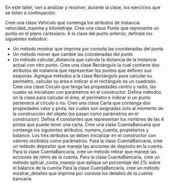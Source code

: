 En este taller, van a analizar y resolver, durante la clase, los ejercicios que se listan a continuación:

Cree una clase Vehículo que contenga los atributos de instancia velocidad_maxima y kilometraje.
Cree una clase Punto que represente un punto en el plano cartesiano.
A la clase del punto anterior, defínale los siguientes métodos:
- Un método mostrar que imprima por consola las coordenadas del punto
- Un método mover que cambie las coordenadas del punto
- Un método calcular_distancia que calcule la distancia de la instancia actual con otro punto.
Cree una clase Rectángulo la cual contiene dos atributos de instancia que representan los puntos que definen sus esquinas. Agregue métodos a la clase Rectángulo para calcular su perímetro, calcular su área e indicar si el rectángulo es un cuadrado.
Cree una clase Circulo que tenga las propiedades centro y radio, las cuales se inicializan con parámetros en el constructor. Defina métodos en la clase para calcular el área, el perímetro e indicar si un punto pertenece al círculo o no.
Cree una clase Carta que contenga dos propiedades valor y pinta, las cuales son asignadas solo al momento de la construcción del objeto (se pasan como parámetros en el constructor). Defina 4 constantes que representan los nombres de las 4 pintas que puede tener una carta.
Cree una clase CuentaBancaria que contenga los siguientes atributos: numero_cuenta, propietarios y balance. Los tres atributos se deben inicializar en el constructor con valores recibidos como parámetros.
Para la clase CuentaBancaria, cree un método depositar que maneje las acciones de depósito en la cuenta.
Para la clase CuentaBancaria, cree un método retirar que maneje las acciones de retiro de la cuenta.
Para la clase CuentaBancaria, cree un método aplicar_cuota_manejo que aplique un porcentaje del 2% sobre el balance de la cuenta
Para la clase CuentaBancaria, cree un método mostrar_detalles que imprima por consola los detalles de la cuenta bancaria.